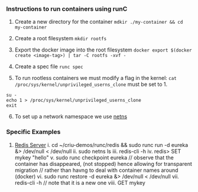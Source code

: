 ### Instructions to run containers using runC

1. Create a new directory for the container
`mdkir ./my-container && cd my-container`

2. Create a root filesystem
`mkdir rootfs`

3. Export the docker image into the root filesystem
`docker export $(docker create <image-tag>) | tar -C rootfs -xvf -`

4. Create a spec file
`runc spec`

5. To run rootless containers we must modify a flag in the kernel:
`cat /proc/sys/kernel/unprivileged_userns_clone`
must be set to 1.
```
su -
echo 1 > /proc/sys/kernel/unprivileged_userns_clone
exit
```

6. To set up a network namespace we use [netns](https://github.com/genuinetools/netns)

### Specific Examples

1. [Redis Server](https://github.com/BU-NU-CLOUD-F19/Interoperable_Container_Runtime/wiki/Configuring-network-with-runc:-redis-container)
    i. 	  cd ~/criu-demos/runc/redis && sudo runc run -d eureka &> /dev/null < /dev/null
    ii.   sudo netns ls
    iii.  redis-cli -h <IP>
    iv.   redis> SET mykey "hello"
    v.    sudo runc checkpoint eureka
    // observe that the container has disappeared, (not stopped) hence allowing for transparent migration
    // rather than havng to deal with container names around (docker)
    vi.   sudo runc restore -d eureka &> /dev/null < /dev/null
    vii.  redis-cli -h <IP> // note that it is a new one
    viii. GET mykey


